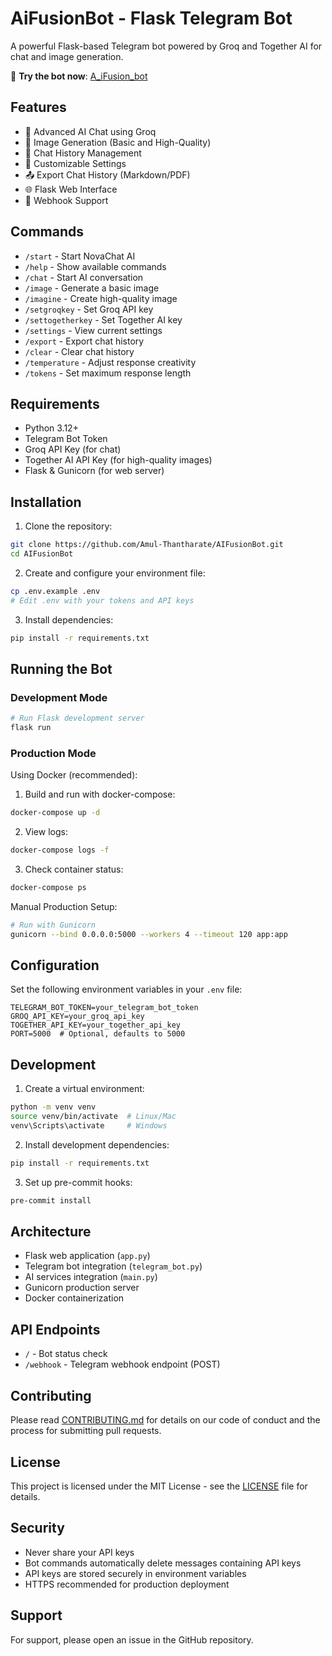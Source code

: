 # AiFusionBot - Flask Telegram Bot

A powerful Flask-based Telegram bot powered by Groq and Together AI for chat and image generation.

🤖 **Try the bot now**: [A_iFusion_bot](https://t.me/A_iFusion_bot)

## Features

- 🤖 Advanced AI Chat using Groq
- 🎨 Image Generation (Basic and High-Quality)
- 💾 Chat History Management
- 🔧 Customizable Settings
- 📤 Export Chat History (Markdown/PDF)
- 🌐 Flask Web Interface
- 🔄 Webhook Support

## Commands

- `/start` - Start NovaChat AI
- `/help` - Show available commands
- `/chat` - Start AI conversation
- `/image` - Generate a basic image
- `/imagine` - Create high-quality image
- `/setgroqkey` - Set Groq API key
- `/settogetherkey` - Set Together AI key
- `/settings` - View current settings
- `/export` - Export chat history
- `/clear` - Clear chat history
- `/temperature` - Adjust response creativity
- `/tokens` - Set maximum response length

## Requirements

- Python 3.12+
- Telegram Bot Token
- Groq API Key (for chat)
- Together AI API Key (for high-quality images)
- Flask & Gunicorn (for web server)

## Installation

1. Clone the repository:
```bash
git clone https://github.com/Amul-Thantharate/AIFusionBot.git
cd AIFusionBot
```

2. Create and configure your environment file:
```bash
cp .env.example .env
# Edit .env with your tokens and API keys
```

3. Install dependencies:
```bash
pip install -r requirements.txt
```

## Running the Bot

### Development Mode

```bash
# Run Flask development server
flask run
```

### Production Mode

Using Docker (recommended):

1. Build and run with docker-compose:
```bash
docker-compose up -d
```

2. View logs:
```bash
docker-compose logs -f
```

3. Check container status:
```bash
docker-compose ps
```

Manual Production Setup:

```bash
# Run with Gunicorn
gunicorn --bind 0.0.0.0:5000 --workers 4 --timeout 120 app:app
```

## Configuration

Set the following environment variables in your `.env` file:

```env
TELEGRAM_BOT_TOKEN=your_telegram_bot_token
GROQ_API_KEY=your_groq_api_key
TOGETHER_API_KEY=your_together_api_key
PORT=5000  # Optional, defaults to 5000
```

## Development

1. Create a virtual environment:
```bash
python -m venv venv
source venv/bin/activate  # Linux/Mac
venv\Scripts\activate     # Windows
```

2. Install development dependencies:
```bash
pip install -r requirements.txt
```

3. Set up pre-commit hooks:
```bash
pre-commit install
```

## Architecture

- Flask web application (`app.py`)
- Telegram bot integration (`telegram_bot.py`)
- AI services integration (`main.py`)
- Gunicorn production server
- Docker containerization

## API Endpoints

- `/` - Bot status check
- `/webhook` - Telegram webhook endpoint (POST)

## Contributing

Please read [CONTRIBUTING.md](CONTRIBUTING.md) for details on our code of conduct and the process for submitting pull requests.

## License

This project is licensed under the MIT License - see the [LICENSE](LICENSE) file for details.

## Security

- Never share your API keys
- Bot commands automatically delete messages containing API keys
- API keys are stored securely in environment variables
- HTTPS recommended for production deployment

## Support

For support, please open an issue in the GitHub repository.
